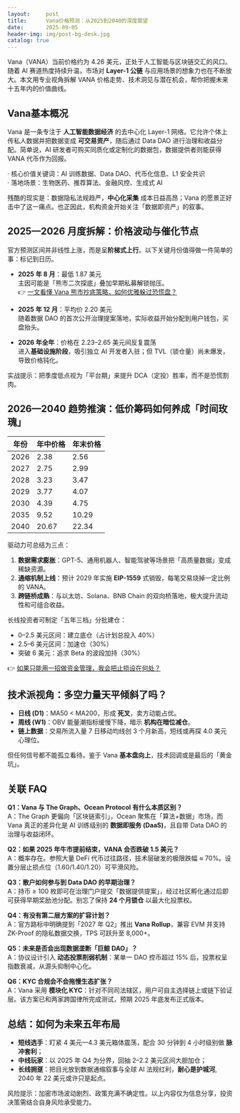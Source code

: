 ```yaml
---
layout:     post
title:      Vana价格预测：从2025到2040的深度展望
date:       2025-09-05
header-img: img/post-bg-desk.jpg
catalog: true
---
```


Vana（VANA）当前价格约为 4.26 美元，正处于人工智能与区块链交汇的风口。随着 AI 赛道热度持续升温，市场对 **Layer-1 公链** 与应用场景的想象力也在不断放大。本文用专业视角拆解 VANA 价格走势、技术洞见与潜在机会，帮你把握未来十五年内的价值曲线。

## Vana基本概况

Vana 是一条专注于 **人工智能数据经济** 的去中心化 Layer-1 网络。它允许个体上传私人数据并把数据变成 **可交易资产**，随后通过 Data DAO 进行治理和收益分配。简单说，AI 研发者可购买同质化或定制化的数据包，数据提供者则能获得 VANA 代币作为回报。

· 核心价值关键词：AI 训练数据、Data DAO、代币化信息、L1 安全共识  
· 落地场景：生物医药、推荐算法、金融风控、生成式 AI

残酷的现实是：数据隐私法规趋严，**中心化采集** 成本日益高昂；Vana 的愿景正好击中了这一痛点。也正因此，机构资金开始关注「数据即资产」的叙事。

## 2025—2026 月度拆解：价格波动与催化节点

官方预测区间并非线性上涨，而是呈**阶梯式上行**。以下关键月份值得做一件简单的事：标记到日历。

- **2025 年 8 月**：最低 1.87 美元  
  主因可能是「熊市二次探底」叠加早期私募解锁抛压。  
  👉 [一文看懂 Vana 熊市抄底策略，如何优雅躲过恐慌盘？](https://okxdog.com/)  

- **2025 年 12 月**：平均价 2.20 美元  
  随着数据 DAO 的首次公开治理提案落地，实际收益开始分配到用户钱包，买盘抬头。  

- **2026 年全年**：价格在 2.23–2.65 美元间反复震荡  
  进入**基础设施阶段**，吸引独立 AI 开发者入驻；但 TVL（锁仓量）尚未爆发，导致价格钝化。

实战提示：把季度低点视为「平台期」来提升 DCA（定投）胜率，而不是恐慌割肉。

## 2026—2040 趋势推演：低价筹码如何养成「时间玫瑰」

| 年份 | 年中价格 | 年末价格 |
|------|----------|----------|
| 2026 | 2.38     | 2.56     |
| 2027 | 2.75     | 2.99     |
| 2028 | 3.23     | 3.47     |
| 2029 | 3.77     | 4.07     |
| 2030 | 4.39     | 4.75     |
| 2035 | 9.52     | 10.29    |
| 2040 | 20.67    | 22.34    |

驱动力可总结为三点：

1. **数据需求膨胀**：GPT-5、通用机器人、智能驾驶等场景把「高质量数据」变成稀缺资源。  
2. **通缩机制上线**：预计 2029 年实施 **EIP-1559** 式销毁，每笔交易烧掉一定比例的 VANA。  
3. **跨链桥成熟**：与以太坊、Solana、BNB Chain 的双向桥落地，极大提升流动性和可组合收益。

长线投资者可制定「五年三档」分批建仓：  
- 0–2.5 美元区间：建立底仓（占计划总投入 40%）  
- 2.5–6 美元区间：加速仓（30%）  
- 突破 6 美元：追求 Beta 的波段加持（30%）

👉 [如果只能用一招做资金管理，我会把止损设在何处？](https://okxdog.com/)

## 技术派视角：多空力量天平倾斜了吗？

- **日线 (D1)**：MA50 < MA200，形成 **死叉**，卖方动能占优。  
- **周线 (W1)**：OBV 能量潮指标缓慢下降，暗示 **机构在暗位减仓**。  
- **链上数据**：交易所流入量 7 日移动均线创 3 个月新高，短线或再探 4.0 美元心理位。

但任何信号都不能孤立看待。鉴于 Vana **基本盘向上**，技术回调或是最后的「黄金坑」。

## 关联 FAQ

**Q1：Vana 与 The Graph、Ocean Protocol 有什么本质区别？**  
A：The Graph 更偏向「区块链索引」，Ocean 聚焦在「算法+数据」市场，而 Vana 真正的差异化是 AI 训练级别的 **数据即服务 (DaaS)**，且自带 Data DAO 的治理与收益闭环。

**Q2：如果 2025 年牛市提前结束，VANA 会否跌破 1.5 美元？**  
A：概率存在。参照大量 DeFi 代币过往路径，技术层破发的极限跌幅 ≈ 70%。设置分层止损点位（1.60/1.40/1.20）可平滑风险。

**Q3：散户如何参与到 Data DAO 的早期治理？**  
A：持币 ≥ 100 枚即可在治理门户提交「数据提供提案」，经过社区孵化通过后即可获得早期奖励池分配。别忘了保持 **24 个月锁仓** 以最大化投票权。

**Q4：有没有第二层方案的扩容计划？**  
A：官方路标中明确提到「2027 年 Q2」推出 **Vana Rollup**，兼容 EVM 并支持 ZK-Proof 的隐私数据交换，TPS 可跃升至 8,000+。

**Q5：未来是否会出现数据垄断「巨鲸 DAO」？**  
A：协议设计引入 **动态投票削弱机制**：某单一 DAO 控币超过 15% 后，投票权呈指数衰减，从源头抑制中心化。

**Q6：KYC 合规会不会拖慢生态扩张？**  
A：Vana 采用 **模块化 KYC**：针对不同司法辖区，用户可自主选择链上或链下验证层。该方案已和两家跨国律所完成测试，预期 2025 年底发布正式版本。

## 总结：如何为未来五年布局

- **短线选手**：盯紧 4 美元—4.3 美元箱体震荡，配合 30 分钟到 4 小时级别做 **脉冲套利**；  
- **中线玩家**：以 2025 年 Q4 为分界，回抽 2–2.2 美元区间大胆加仓；  
- **长线拥趸**：把目光放到数据通缩叙事与全球 AI 法规红利，**耐心是护城河**, 2040 年 22 美元或许只是起点。

风险提示：加密市场波动剧烈、政策充满不确定性。以上内容仅为信息分享，投资决策需结合自身风险承受能力。